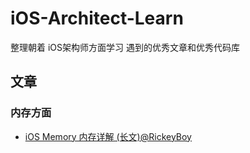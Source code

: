 # iOS-Architect-Learn
整理朝着 iOS架构师方面学习 遇到的优秀文章和优秀代码库

## 文章
### 内存方面
- [iOS Memory 内存详解 (长文)@RickeyBoy](https://juejin.im/post/5d3ee77ef265da039f1290b2?utm_source=gold_browser_extension)
